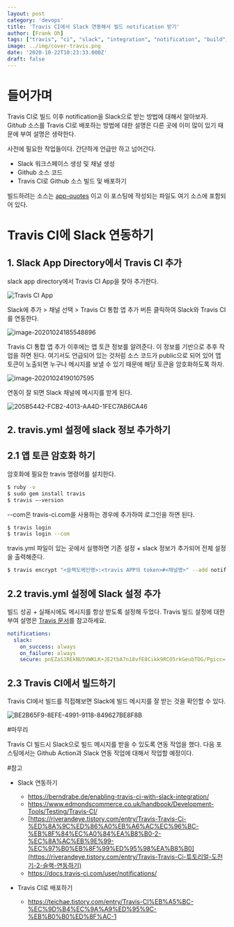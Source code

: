 ```yaml
---
layout: post
category: 'devops'
title: 'Travis CI에서 Slack 연동해서 빌드 notification 받기'
author: [Frank Oh]
tags: ["travis", "ci", "slack", "integration", "notification", "build", "빌드", "슬랙"]
image: ../img/cover-travis.png
date: '2020-10-22T10:23:33.000Z'
draft: false
---
```


# 들어가며

Travis CI로 빌드 이후 notification을 Slack으로 받는 방법에 대해서 알아보자. Git*hub* 소스를 Travis CI로 배포하는 방법에 대한 설명은 다른 곳에 이미 많이 있기 때문에 부여 설명은 생략한다. 

사전에 필요한 작업들이다. 간단하게 언급만 하고 넘어간다.

- Slack 워크스페이스 생성 및 채널 생성
- Github 소스 코드
- Travis CI로 Github 소스 빌드 및 배포하기

빌드하려는 소스는 [app-quotes](https://github.com/kenshin579/app-quotes) 이고 이 포스팅에 작성되는 파일도 여기 소스에 포함되어 있다.

# Travis CI에 Slack 연동하기

## 1. Slack App Directory에서 Travis CI 추가

slack app directory에서 Travis CI App을 찾아 추가한다. 

![Travis CI App](../java/images/Travis-CI에서-Slack-연동해서-빌드-notification-받기/image-202010243533216.png)

Slack에 추가 > 채널 선택 > Travis CI 통합 앱 추가 버튼 클릭하여 Slack와 Travis CI를 연동한다. 

![image-20201024185548896](../java/images/Travis-CI에서-Slack-연동해서-빌드-notification-받기/image-20201024185548896.png)

Travis CI 통합 앱 추가 이후에는 앱 토큰 정보를 알려준다. 이 정보를 기반으로 추후 작업을 하면 된다. 여기서도 언급되어 있는 것처럼 소스 코드가 public으로 되어 있어 앱 토큰이 노출되면 누구나 메시지를 보낼 수 있기 때문에 해당 토큰을 암호화하도록 하자. 

![image-20201024190107595](../java/images/Travis-CI에서-Slack-연동해서-빌드-notification-받기/image-20201024190107595.png)

연동이 잘 되면 Slack 채널에 메시지를 받게 된다.

![205B5442-FCB2-4013-AA4D-1FEC7AB6CA46](../java/images/Travis-CI에서-Slack-연동해서-빌드-notification-받기/205B5442-FCB2-4013-AA4D-1FEC7AB6CA46.png)

## 2. travis.yml 설정에 slack 정보 추가하기

## 2.1 앱 토큰 암호화 하기 

암호화에 필요한 travis 명령어를 설치한다. 

```bash
$ ruby -v 
$ sudo gem install travis
$ travis —-version
```

--com은 travis-ci.com을 사용하는 경우에 추가하여 로그인을 하면 된다.

```bash
$ travis login
$ travis login --com
```

travis.yml 파일이 있는 곳에서 실행하면 기존 설정 + slack 정보가 추가되어 전체 설정을 출력해준다.

```bash
$ travis encrypt "<슬랙도메인명>:<travis APP의 token>#<채널명>" --add notifications.slack
```



## 2.2 travis.yml 설정에 Slack 설정 추가

빌드 성공 + 실패시에도 메시지를 항상 받도록 설정해 두었다. Travis 빌드 설정에 대한 부여 설명은 [Travis 문서](https://docs.travis-ci.com/user/notifications/)를 참고하세요. 

```yaml
notifications:
  slack:
    on_success: always
    on_failure: always
    secure: pnEZaS1REkNU5VWKLK+JE2tbA7n18vfE8Cikk9RCO5rkGeubTDG/Pgicc=
```



## 2.3 Travis CI에서 빌드하기

Travis CI에서 빌드를 직접해보면 Slack에 빌드 메시지를 잘 받는 것을 확인할 수 있다. 

![BE2B65F9-8EFE-4991-9118-849627BE8F8B](../java/images/Travis-CI에서-Slack-연동해서-빌드-notification-받기/BE2B65F9-8EFE-4991-9118-849627BE8F8B.png)

#마무리

Travis CI 빌드시 Slack으로 빌드 메시지를 받을 수 있도록 연동 작업을 했다. 다음 포스팅에서는 Github Action과 Slack 연동 작업에 대해서 작업할 예정이다. 

#참고


* Slack 연동하기

  * https://berndrabe.de/enabling-travis-ci-with-slack-integration/
  * https://www.edmondscommerce.co.uk/handbook/Development-Tools/Testing/Travis-CI/
  * [https://riverandeye.tistory.com/entry/Travis-Travis-Ci-%ED%8A%9C%ED%86%A0%EB%A6%AC%EC%96%BC-%EB%8F%84%EC%A0%84%EA%B8%B0-2-%EC%8A%AC%EB%9E%99-%EC%97%B0%EB%8F%99%ED%95%98%EA%B8%B0](https://riverandeye.tistory.com/entry/Travis-Travis-Ci-튜토리얼-도전기-2-슬랙-연동하기)
  * https://docs.travis-ci.com/user/notifications/
* Travis CI로 배포하기

  * https://teichae.tistory.com/entry/Travis-CI%EB%A5%BC-%EC%9D%B4%EC%9A%A9%ED%95%9C-%EB%B0%B0%ED%8F%AC-1
